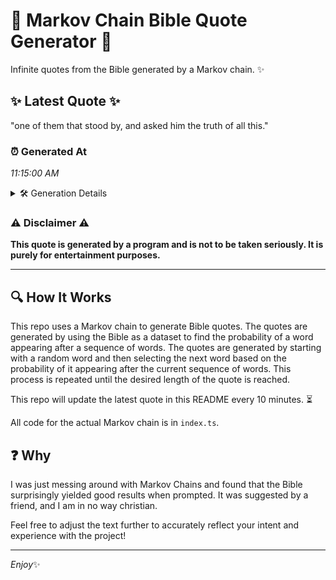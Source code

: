 # 📖 Markov Chain Bible Quote Generator 📖

Infinite quotes from the Bible generated by a Markov chain. ✨

## ✨ Latest Quote ✨
"one of them that stood by, and asked him the truth of all this."

### ⏰ Generated At
*11:15:00 AM*

<details>
    <summary>🛠️ Generation Details</summary>
    <p>
        <strong>🌱 Seed:</strong> one<br>
        <strong>🔄 Iterations:</strong> 13<br>
        <strong>📜 Context History:</strong><br>[ one ]: of<br>[ one, of ]: them<br>[ one, of, them ]: that<br>[ one, of, them, that ]: stood<br>[ one, of, them, that, stood ]: by,<br>[ one, of, them, that, stood, by, ]: and<br>[ of, them, that, stood, by,, and ]: asked<br>[ them, that, stood, by,, and, asked ]: him<br>[ that, stood, by,, and, asked, him ]: the<br>[ stood, by,, and, asked, him, the ]: truth<br>[ by,, and, asked, him, the, truth ]: of<br>[ and, asked, him, the, truth, of ]: all<br>[ asked, him, the, truth, of, all ]: this.<br>
    </p>
</details>

### ⚠️ Disclaimer ⚠️
**This quote is generated by a program and is not to be taken seriously. It is purely for entertainment purposes.**

---

## 🔍 How It Works

This repo uses a Markov chain to generate Bible quotes. The quotes are generated by using the Bible as a dataset to find the probability of a word appearing after a sequence of words. The quotes are generated by starting with a random word and then selecting the next word based on the probability of it appearing after the current sequence of words. This process is repeated until the desired length of the quote is reached.

This repo will update the latest quote in this README every 10 minutes. ⏳

All code for the actual Markov chain is in `index.ts`.

## ❓ Why

I was just messing around with Markov Chains and found that the Bible surprisingly yielded good results when prompted. 
It was suggested by a friend, and I am in no way christian.

Feel free to adjust the text further to accurately reflect your intent and experience with the project!

---

*Enjoy*✨
